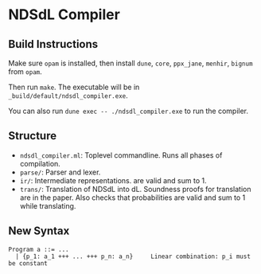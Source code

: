 # NDSdL Compiler

## Build Instructions

Make sure `opam` is installed, then install `dune`, `core`, `ppx_jane`,
`menhir`, `bignum` from `opam`.

Then run `make`. The executable will be in `_build/default/ndsdl_compiler.exe`.

You can also run `dune exec -- ./ndsdl_compiler.exe` to run the compiler.

## Structure
  - `ndsdl_compiler.ml`: Toplevel commandline. Runs all phases of compilation.
  - `parse/`: Parser and lexer.
  - `ir/`: Intermediate representations.
    are valid and sum to 1.
  - `trans/`: Translation of NDSdL into dL. Soundness proofs for translation
    are in the paper. Also checks that probabilities are valid and sum to 1
    while translating.

## New Syntax
```
Program a ::= ...
  | {p_1: a_1 +++ ... +++ p_n: a_n}     Linear combination: p_i must be constant
```
